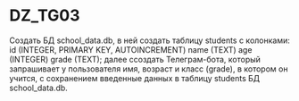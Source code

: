 # DZ_TG03
Создать БД school_data.db, в ней создать таблицу students с колонками: id (INTEGER, PRIMARY KEY, AUTOINCREMENT) name (TEXT) age (INTEGER) grade (TEXT); далее ссоздать Телеграм-бота, который запрашивает у пользователя имя, возраст и класс (grade), в котором он учится, с сохранением введенные данных в таблицу students БД school_data.db.
